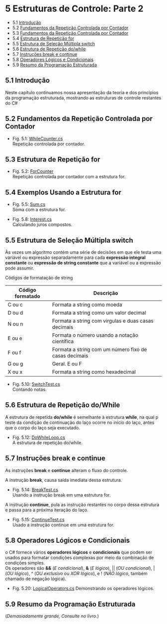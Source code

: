# 5 Estruturas de Controle: Parte 2

- 5.1 [Introdução](#51-introdução)
- 5.2 [Fundamentos da Repetição Controlada por Contador](#51-introdução)
- 5.3 [Fundamentos da Repetição Controlada por Contador](#52-fundamentos-da-repetição-controlada-por-contador)
- 5.4 [Estrutura de Repetição for](#54-exemplos-usando-a-estrutura-for)
- 5.5 [Estrutura de Seleção Múltipla switch](#55-estrutura-de-seleção-múltipla-switch)
- 5.6 [Estrutura de Repetição do/while](#56-estrutura-de-repetição-dowhile)
- 5.7 [Instruções break e continue](#57-instruções-break-e-continue)
- 5.8 [Operadores Lógicos e Condicionais](#58-operadores-lógicos-e-condicionais)
- 5.9 [Resumo da Programação Estruturada](#59-resumo-da-programação-estruturada)

## 5.1 Introdução

Neste capítulo continuamos nossa apresentação da teoria e dos princípios da programação estruturada, mostrando as estruturas de controle restantes do C#

## 5.2 Fundamentos da Repetição Controlada por Contador

- Fig. 5.1: [WhileCounter.cs](./Fig-5.01%20-%20WhileCounter.cs)\
Repetição controlada por contador.

## 5.3 Estrutura de Repetição for

- Fig. 5.2: [ForCounter](./Fig-5.02%20-%20ForCounter.cs)\
Repetição controlada por contador com a estrutura for.

## 5.4 Exemplos Usando a Estrutura for

- Fig. 5.5: [Sum.cs](./Fig-5.05%20-%20Sum.cs)\
Soma com a estrutura for.

- Fig. 5.8: [Interest.cs](Fig-5.08%20-%20Intesrest.cs)\
Calculando juros compostos.

## 5.5 Estrutura de Seleção Múltipla switch

Às vezes um algoritmo contém uma série de decisões em que ele testa uma
variável ou expressão separadamente para cada **expressão integral constante**
ou **expressão de string constante** que a variável ou a expressão pode assumir.

Códigos de formatação de string

| Código formatado | Descrição                                             |
| ---------------- | ----------------------------------------------------- |
| C ou c           | Formata a string como moeda                           |
| D ou d           | Formata a string como um valor decimal                |
| N ou n           | Formata a string com vírgulas e duas casas decimais   |
| E ou e           | Formata o número usando a notação científica          |
| F ou f           | Formata a string com um número fixo de casas decimais |
| G ou g           | Geral. E ou F                                         |
| X ou x           | Formata a string como hexadecimal                     |

- Fig. 5.10: [SwitchTest.cs](./Fig-5.10%20-%20SwitchTest.cs)\
Contando notas.

## 5.6 Estrutura de Repetição do/While

A estrutura de repetida **do/while** é semelhante à estrutura **while**,
na qual p teste da condição de continuação do laço ocorre no início do laço,
antes que o corpo do laço seja executado.

- Fig. 5.12: [DoWhileLoop.cs](./Fig-5.12%20-%20DoWhileLoop.cs)\
A estrutura de repetição do/while.

## 5.7 Instruções break e continue

As instruções **break** e **continue** alteram o fluxo do controle.

A instrução **break**, causa saída imediata dessa estrutura.

- Fig. 5.14: [BreakTest.cs](./Fig-5.14%20-%20BreakTest.cs)\
Usando a instrução break em uma estrutura for.

A instrução **continue**, pula as instrução restantes no corpo dessa estrutura e passa para a próxima iteração do laço.

- Fig. 5.15: [ContinueTest.cs](./Fig-5.15%20-%20ContinueTest.cs)\
Usado a instrução continue em uma estrutura for.

## 5.8 Operadores Lógicos e Condicionais

o C# fornece vários **operadores lógicos** e **condicionais** que podem ser usados para formatar condições complexas por meio da combinação de condições simples.\
Os operadores são **&&** (*E condicional*), **&** (*E lógico*), || (*OU condicional*), | (*OU lógico*), ^ (*OU exclusivo* ou *XOR lógico*), e ! (*NÃO lógico*, também chamado de negação lógica).

- Fig. 5.20: [LogicalOperators.cs](./Fig-5.20%20-%20LogicalOperators.cs)
Demonstrando os operadores lógicos.

## 5.9 Resumo da Programação Estruturada

(*Demasiadamente grande, Consulte no livro.*)
